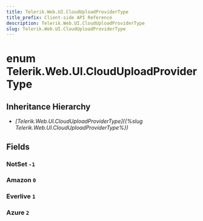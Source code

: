 ```yaml
---
title: Telerik.Web.UI.CloudUploadProviderType
title_prefix: Client-side API Reference
description: Telerik.Web.UI.CloudUploadProviderType
slug: Telerik.Web.UI.CloudUploadProviderType
---
```


# enum Telerik.Web.UI.CloudUploadProviderType

## Inheritance Hierarchy

* *[Telerik.Web.UI.CloudUploadProviderType]({%slug Telerik.Web.UI.CloudUploadProviderType%})*

## Fields

### NotSet `-1`

### Amazon `0`

### Everlive `1`

### Azure `2`